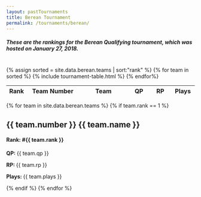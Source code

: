 ```yaml
---
layout: pastTournaments
title: Berean Tournament
permalink: /tournaments/berean/
---
```


<h5 class="column-wrapper centered">These are the rankings for the Berean Qualifying tournament, which was hosted on January 27, 2018.</h5>
<br>
<div class="column-wrapper">
	<div class="grid-x">
		<div class="large-6 shrink cell">
			<table>
				<thead>
					<tr>
					<th width="20" class="centered">Rank</th>
					<th width="150" class="centered">Team Number</th>
					<th width="150" class="centered">Team</th>
					<th width="50" class="centered">QP</th>
					<th width="50" class="centered">RP</th>
					<th width="50" class="centered">Plays</th>
					</tr>
				</thead>
				<tbody>
					{% assign sorted = site.data.berean.teams | sort:"rank" %}
					{% for team in sorted %}
						{% include tournament-table.html %}
					{% endfor%}
				</tbody>
			</table>
		</div>
		{% for team in site.data.berean.teams %}
			{% if team.rank == 1 %}
				<div class="large-6 shrink cell">
					<h2 class="centered"><strong>{{ team.number }} {{ team.name }}</strong></h2>
					<h4 class="centered"><strong>Rank: </strong>#{{ team.rank }}</h4>
					<p class="centered"><strong>QP: </strong>{{ team.qp }}</p>
					<p class="centered"><strong>RP: </strong>{{ team.rp }}</p>
					<p class="centered"><strong>Plays: </strong>{{ team.plays }}</p>
					<div id="ranks-right"></div>
				</div>
			{% endif %}
		{% endfor %}
	</div>
</div>
<script type="text/javascript"></script>
